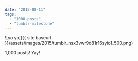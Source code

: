 ```yaml
---
date: "2015-08-11"
tags: 
  - "1000-posts"
  - "tumblr-milestone"
---
```


![yo yo]({{ site.baseurl }}/assets/images/2015/tumblr_nsx3vwr9d81r16syio1_500.png)

1,000 posts! Yay!
